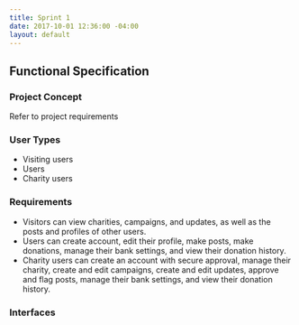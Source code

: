 ```yaml
---
title: Sprint 1
date: 2017-10-01 12:36:00 -04:00
layout: default
---
```


## Functional Specification

### Project Concept
Refer to project requirements

### User Types
* Visiting users
* Users
* Charity users

### Requirements
* Visitors can view charities, campaigns, and updates, as well as the posts and profiles of other users.
* Users can create account, edit their profile, make posts, make donations, manage their bank settings, and view their donation history.
* Charity users can create an account with secure approval, manage their charity, create and edit campaigns, create and edit updates, approve and flag posts, manage their bank settings, and view their donation history.

### Interfaces

